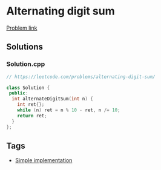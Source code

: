 # Alternating digit sum

[Problem link](https://leetcode.com/problems/alternating-digit-sum/)

## Solutions


### Solution.cpp
```cpp
// https://leetcode.com/problems/alternating-digit-sum/

class Solution {
 public:
  int alternateDigitSum(int n) {
    int ret{};
    while (n) ret = n % 10 - ret, n /= 10;
    return ret;
  }
};
```
## Tags

* [Simple implementation](/README.md#Simple_implementation)
